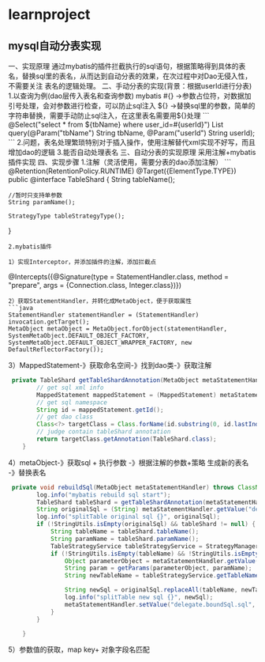 # learnproject
<h2>mysql自动分表实现</h2>
一、实现原理
   通过mybatis的插件拦截执行的sql语句，根据策略得到具体的表名，替换sql里的表名，从而达到自动分表的效果，在次过程中对Dao无侵入性，不需要关注
表名的逻辑处理。
二、手动分表的实现(背景：根据userId进行分表)
1.以查询为例(dao层传入表名和查询参数)
mybatis #{} ->参数占位符，对数据加引号处理，会对参数进行检查，可以防止sql注入
        ${} ->替换sql里的参数，简单的字符串替换，需要手动防止sql注入，在这里表名需要用${}处理
 ``` 
@Select("select * from ${tbName} where user_id=#{userId}")
List<User> query(@Param("tbName") String tbName, @Param("userId") String userId);
 ```
2.问题，表名处理繁琐特别对于插入操作，使用注解替代xml实现不好写，而且增加dao的逻辑
3.能否自动处理表名
三、自动分表的实现原理
采用注解+mybatis插件实现
四、实现步骤
1.注解（灵活使用，需要分表的dao添加注解）
```
@Retention(RetentionPolicy.RUNTIME)
@Target({ElementType.TYPE})
public @interface TableShard {
    String tableName();

    //暂时只支持单参数
    String paramName();

    StrategyType tableStrategyType();
}
```
2.mybatis插件

1）实现Interceptor，并添加插件的注解，添加拦截点
```
@Intercepts({@Signature(type = StatementHandler.class, method = "prepare", args = {Connection.class, Integer.class})})
```
2）获取StatementHandler，并转化成MetaObject，便于获取属性
```java
StatementHandler statementHandler = (StatementHandler) invocation.getTarget();
MetaObject metaObject = MetaObject.forObject(statementHandler, SystemMetaObject.DEFAULT_OBJECT_FACTORY, SystemMetaObject.DEFAULT_OBJECT_WRAPPER_FACTORY, new DefaultReflectorFactory());
```        
3）MappedStatement-》获取命名空间-》找到dao类-》获取注解
```java
 private TableShard getTableShardAnnotation(MetaObject metaStatementHandler) throws ClassNotFoundException {
        // get sql xml info
        MappedStatement mappedStatement = (MappedStatement) metaStatementHandler.getValue("delegate.mappedStatement");
        // get sql namespace
        String id = mappedStatement.getId();
        // get dao class
        Class<?> targetClass = Class.forName(id.substring(0, id.lastIndexOf('.')));
        // judge contain tableShard annotation
        return targetClass.getAnnotation(TableShard.class);
    }
 ```
4）metaObject-》获取sql + 执行参数 -》根据注解的参数+策略 生成新的表名 -》替换表名
```java
 private void rebuildSql(MetaObject metaStatementHandler) throws ClassNotFoundException {
        log.info("mybatis rebuild sql start");
        TableShard tableShard = getTableShardAnnotation(metaStatementHandler);
        String originalSql = (String) metaStatementHandler.getValue("delegate.boundSql.sql");
        log.info("splitTable original sql {}", originalSql);
        if (!StringUtils.isEmpty(originalSql) && tableShard != null) {
            String tableName = tableShard.tableName();
            String paramName = tableShard.paramName();
            TableStrategyService tableStrategyService = StrategyManagerFactory.getBean(tableShard.tableStrategyType());
            if (!StringUtils.isEmpty(tableName) && !StringUtils.isEmpty(paramName)) {
                Object parameterObject = metaStatementHandler.getValue("delegate.boundSql.parameterObject");
                String param = getParams(parameterObject, paramName);
                String newTableName = tableStrategyService.getTableName(tableName, param);

                String newSql = originalSql.replaceAll(tableName, newTableName);
                log.info("splitTable new sql {}", newSql);
                metaStatementHandler.setValue("delegate.boundSql.sql", newSql);
            }
        }

    }
  ```
5）参数值的获取，map key+ 对象字段名匹配
